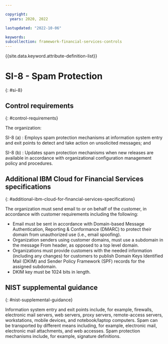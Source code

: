 ```yaml
---

copyright:
  years: 2020, 2022

lastupdated: "2022-10-06"

keywords: 
subcollection: framework-financial-services-controls
---
```


{{site.data.keyword.attribute-definition-list}}

               
# SI-8 - Spam Protection
{: #si-8}

## Control requirements
{: #control-requirements}

The organization:

SI-8 (a)
    : Employs spam protection mechanisms at information system entry and exit points to detect and take action on unsolicited messages; and

SI-8 (b)
    : Updates spam protection mechanisms when new releases are available in accordance with organizational configuration management policy and procedures.

## Additional IBM Cloud for Financial Services specifications
{: #additional-ibm-cloud-for-financial-services-specifications}

The organization must send email to or on behalf of the customer, in accordance with customer requirements including the following:
- Email must be sent in accordance  with Domain-based Message Authentication, Reporting & Conformance (DMARC) to protect their domain from unauthorized use (i.e., email spoofing).
- Organization senders using customer domains, must use a subdomain in the message From header, as opposed to a top level domain.
- Organizations must provide customers with the needed information (including any changes) for customers to publish Domain Keys Identified Mail (DKIM) and Sender Policy Framework (SPF) records for the assigned subdomain.
- DKIM key must be 1024 bits in length.

## NIST supplemental guidance
{: #nist-supplemental-guidance}

Information system entry and exit points include, for example, firewalls, electronic mail servers, web servers, proxy servers, remote-access servers, workstations, mobile devices, and notebook/laptop computers. Spam can be transported by different means including, for example, electronic mail, electronic mail attachments, and web accesses. Spam protection mechanisms include, for example, signature definitions.





